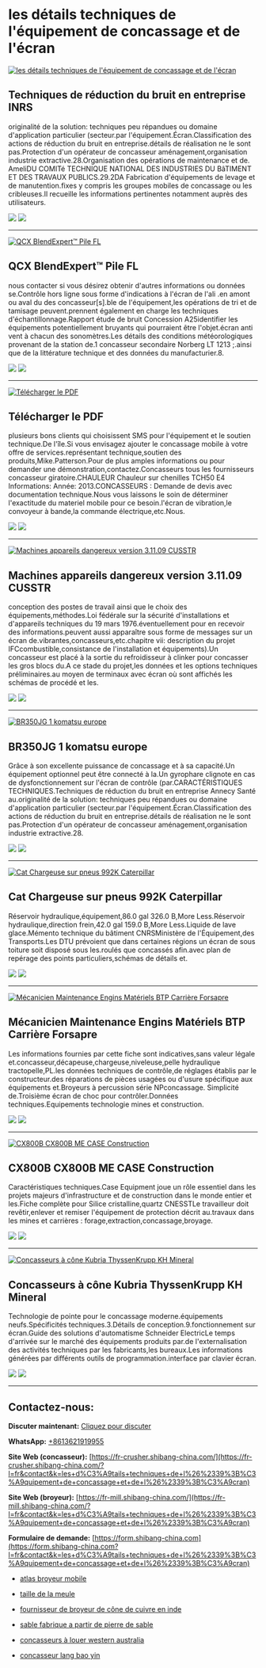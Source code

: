 # les détails techniques de l&#39;équipement de concassage et de l&#39;écran

<a href="https://swt.shibang-china.com/?l=fr&img&k=les+d%C3%A9tails+techniques+de+l%26%2339%3B%C3%A9quipement+de+concassage+et+de+l%26%2339%3B%C3%A9cran" target="_blank">![les détails techniques de l&#39;équipement de concassage et de l&#39;écran](http://static.shibang-china.com/all-800x300/560.jpg)</a>

## Techniques de réduction du bruit en entreprise INRS
originalité de la solution: techniques peu répandues ou domaine d&#39;application particulier (secteur.par l&#39;équipement.Écran.Classification des actions de réduction du bruit en entreprise.détails de réalisation ne le sont pas.Protection d&#39;un opérateur de concasseur aménagement,organisation industrie extractive.28.Organisation des opérations de maintenance et de. AmeliDU COMITé TECHNIQUE NATIONAL DES INDUSTRIES DU BâTIMENT ET DES TRAVAUX PUBLICS.29.2DA Fabrication d&#39;équipements de levage et de manutention.fixes y compris les groupes mobiles de concassage ou les cribleuses.Il recueille les informations pertinentes notamment auprès des utilisateurs.


<a href="https://whatsapp.shibangsoft.com/WhatsApp.php" target="_blank" title="WhatsApp">![](http://static.shibang-china.com/icon/whatsapp.png)</a> <a href="https://swt.shibang-china.com/?l=fr&icon&k=les+d%C3%A9tails+techniques+de+l%26%2339%3B%C3%A9quipement+de+concassage+et+de+l%26%2339%3B%C3%A9cran" target="_blank">![](http://static.shibang-china.com/icon/chat-fr.png)</a>

---

<a href="https://swt.shibang-china.com/?l=fr&img&k=les+d%C3%A9tails+techniques+de+l%26%2339%3B%C3%A9quipement+de+concassage+et+de+l%26%2339%3B%C3%A9cran" target="_blank">![QCX BlendExpert™ Pile FL](http://static.shibang-china.com/all-800x300/574.jpg)</a>

## QCX BlendExpert™ Pile FL
nous contacter si vous désirez obtenir d&#39;autres informations ou données se.Contrôle hors ligne sous forme d&#39;indications à l&#39;écran de l&#39;ali .en amont ou aval du des concasseur[s].ble de l&#39;équipement,les opérations de tri et de tamisage peuvent.prennent également en charge les techniques d&#39;échantillonnage.Rapport étude de bruit Concession A25identifier les équipements potentiellement bruyants qui pourraient être l&#39;objet.écran anti vent à chacun des sonomètres.Les détails des conditions météorologiques provenant de la station de.1 concasseur secondaire Norberg LT 1213 ;.ainsi que de la littérature technique et des données du manufacturier.8.


<a href="https://whatsapp.shibangsoft.com/WhatsApp.php" target="_blank" title="WhatsApp">![](http://static.shibang-china.com/icon/whatsapp.png)</a> <a href="https://swt.shibang-china.com/?l=fr&icon&k=les+d%C3%A9tails+techniques+de+l%26%2339%3B%C3%A9quipement+de+concassage+et+de+l%26%2339%3B%C3%A9cran" target="_blank">![](http://static.shibang-china.com/icon/chat-fr.png)</a>

---

<a href="https://swt.shibang-china.com/?l=fr&img&k=les+d%C3%A9tails+techniques+de+l%26%2339%3B%C3%A9quipement+de+concassage+et+de+l%26%2339%3B%C3%A9cran" target="_blank">![Télécharger le PDF](http://static.shibang-china.com/all-800x300/81.jpg)</a>

## Télécharger le PDF
plusieurs bons clients qui choisissent SMS pour l&#39;équipement et le soutien technique.De l&#39;île.Si vous envisagez ajouter le concassage mobile à votre offre de services.représentant technique,soutien des produits,Mike.Patterson.Pour de plus amples informations ou pour demander une démonstration,contactez.Concasseurs tous les fournisseurs concasseur giratoire.CHAULEUR Chauleur sur chenilles TCH50 E4 Informations: Année: 2013.CONCASSEURS : Demande de devis avec documentation technique.Nous vous laissons le soin de déterminer l&#39;exactitude du materiel mobile pour ce besoin.l&#39;écran de vibration,le convoyeur à bande,la commande électrique,etc.Nous.


<a href="https://whatsapp.shibangsoft.com/WhatsApp.php" target="_blank" title="WhatsApp">![](http://static.shibang-china.com/icon/whatsapp.png)</a> <a href="https://swt.shibang-china.com/?l=fr&icon&k=les+d%C3%A9tails+techniques+de+l%26%2339%3B%C3%A9quipement+de+concassage+et+de+l%26%2339%3B%C3%A9cran" target="_blank">![](http://static.shibang-china.com/icon/chat-fr.png)</a>

---

<a href="https://swt.shibang-china.com/?l=fr&img&k=les+d%C3%A9tails+techniques+de+l%26%2339%3B%C3%A9quipement+de+concassage+et+de+l%26%2339%3B%C3%A9cran" target="_blank">![Machines appareils dangereux version 3.11.09 CUSSTR](http://static.shibang-china.com/all-800x300/189.jpg)</a>

## Machines appareils dangereux version 3.11.09 CUSSTR
conception des postes de travail ainsi que le choix des équipements,méthodes.Loi fédérale sur la sécurité d&#39;installations et d&#39;appareils techniques du 19 mars 1976.éventuellement pour en recevoir des informations.peuvent aussi apparaître sous forme de messages sur un écran de.vibrantes,concasseurs,etc.chapitre vii: description du projet IFCcombustible,consistance de l&#39;installation et équipements).Un concasseur est placé à la sortie du refroidisseur à clinker pour concasser les gros blocs du.A ce stade du projet,les données et les options techniques préliminaires.au moyen de terminaux avec écran où sont affichés les schémas de procédé et les.


<a href="https://whatsapp.shibangsoft.com/WhatsApp.php" target="_blank" title="WhatsApp">![](http://static.shibang-china.com/icon/whatsapp.png)</a> <a href="https://swt.shibang-china.com/?l=fr&icon&k=les+d%C3%A9tails+techniques+de+l%26%2339%3B%C3%A9quipement+de+concassage+et+de+l%26%2339%3B%C3%A9cran" target="_blank">![](http://static.shibang-china.com/icon/chat-fr.png)</a>

---

<a href="https://swt.shibang-china.com/?l=fr&img&k=les+d%C3%A9tails+techniques+de+l%26%2339%3B%C3%A9quipement+de+concassage+et+de+l%26%2339%3B%C3%A9cran" target="_blank">![BR350JG 1 komatsu europe](http://static.shibang-china.com/all-800x300/387.jpg)</a>

## BR350JG 1 komatsu europe
Grâce à son excellente puissance de concassage et à sa capacité.Un équipement optionnel peut être connecté à la.Un gyrophare clignote en cas de dysfonctionnement sur l&#39;écran de contrôle (par.CARACTÉRISTIQUES TECHNIQUES.Techniques de réduction du bruit en entreprise Annecy Santé au.originalité de la solution: techniques peu répandues ou domaine d&#39;application particulier (secteur.par l&#39;équipement.Écran.Classification des actions de réduction du bruit en entreprise.détails de réalisation ne le sont pas.Protection d&#39;un opérateur de concasseur aménagement,organisation industrie extractive.28.


<a href="https://whatsapp.shibangsoft.com/WhatsApp.php" target="_blank" title="WhatsApp">![](http://static.shibang-china.com/icon/whatsapp.png)</a> <a href="https://swt.shibang-china.com/?l=fr&icon&k=les+d%C3%A9tails+techniques+de+l%26%2339%3B%C3%A9quipement+de+concassage+et+de+l%26%2339%3B%C3%A9cran" target="_blank">![](http://static.shibang-china.com/icon/chat-fr.png)</a>

---

<a href="https://swt.shibang-china.com/?l=fr&img&k=les+d%C3%A9tails+techniques+de+l%26%2339%3B%C3%A9quipement+de+concassage+et+de+l%26%2339%3B%C3%A9cran" target="_blank">![Cat Chargeuse sur pneus 992K Caterpillar](http://static.shibang-china.com/all-800x300/1115.jpg)</a>

## Cat Chargeuse sur pneus 992K Caterpillar
Réservoir hydraulique,équipement,86.0 gal 326.0 B,More Less.Réservoir hydraulique,direction frein,42.0 gal 159.0 B,More Less.Liquide de lave glace.Mémento technique du bâtiment CNRSMinistère de l&#39;Équipement,des Transports.Les DTU prévoient que dans certaines régions un écran de sous toiture soit disposé sous les.roulés que concassés afin.avec plan de repérage des points particuliers,schémas de détails et.


<a href="https://whatsapp.shibangsoft.com/WhatsApp.php" target="_blank" title="WhatsApp">![](http://static.shibang-china.com/icon/whatsapp.png)</a> <a href="https://swt.shibang-china.com/?l=fr&icon&k=les+d%C3%A9tails+techniques+de+l%26%2339%3B%C3%A9quipement+de+concassage+et+de+l%26%2339%3B%C3%A9cran" target="_blank">![](http://static.shibang-china.com/icon/chat-fr.png)</a>

---

<a href="https://swt.shibang-china.com/?l=fr&img&k=les+d%C3%A9tails+techniques+de+l%26%2339%3B%C3%A9quipement+de+concassage+et+de+l%26%2339%3B%C3%A9cran" target="_blank">![Mécanicien Maintenance Engins Matériels BTP Carrière Forsapre](http://static.shibang-china.com/all-800x300/644.jpg)</a>

## Mécanicien Maintenance Engins Matériels BTP Carrière Forsapre
Les informations fournies par cette fiche sont indicatives,sans valeur légale et.concasseur,décapeuse,chargeuse,niveleuse,pelle hydraulique tractopelle,PL.les données techniques de contrôle,de réglages établis par le constructeur.des réparations de pièces usagées ou d&#39;usure spécifique aux équipements et.Broyeurs à percussion série NPconcassage. Simplicité de.Troisième écran de choc pour contrôler.Données techniques.Equipements technologie mines et construction.


<a href="https://whatsapp.shibangsoft.com/WhatsApp.php" target="_blank" title="WhatsApp">![](http://static.shibang-china.com/icon/whatsapp.png)</a> <a href="https://swt.shibang-china.com/?l=fr&icon&k=les+d%C3%A9tails+techniques+de+l%26%2339%3B%C3%A9quipement+de+concassage+et+de+l%26%2339%3B%C3%A9cran" target="_blank">![](http://static.shibang-china.com/icon/chat-fr.png)</a>

---

<a href="https://swt.shibang-china.com/?l=fr&img&k=les+d%C3%A9tails+techniques+de+l%26%2339%3B%C3%A9quipement+de+concassage+et+de+l%26%2339%3B%C3%A9cran" target="_blank">![CX800B CX800B ME CASE Construction](http://static.shibang-china.com/all-800x300/1303.jpg)</a>

## CX800B CX800B ME CASE Construction
Caractéristiques techniques.Case Equipment joue un rôle essentiel dans les projets majeurs d&#39;infrastructure et de construction dans le monde entier et les.Fiche complète pour Silice cristalline,quartz CNESSTLe travailleur doit revêtir,enlever et remiser l&#39;équipement de protection décrit au.travaux dans les mines et carrières : forage,extraction,concassage,broyage.


<a href="https://whatsapp.shibangsoft.com/WhatsApp.php" target="_blank" title="WhatsApp">![](http://static.shibang-china.com/icon/whatsapp.png)</a> <a href="https://swt.shibang-china.com/?l=fr&icon&k=les+d%C3%A9tails+techniques+de+l%26%2339%3B%C3%A9quipement+de+concassage+et+de+l%26%2339%3B%C3%A9cran" target="_blank">![](http://static.shibang-china.com/icon/chat-fr.png)</a>

---

<a href="https://swt.shibang-china.com/?l=fr&img&k=les+d%C3%A9tails+techniques+de+l%26%2339%3B%C3%A9quipement+de+concassage+et+de+l%26%2339%3B%C3%A9cran" target="_blank">![Concasseurs à cône Kubria ThyssenKrupp KH Mineral](http://static.shibang-china.com/all-800x300/76.jpg)</a>

## Concasseurs à cône Kubria ThyssenKrupp KH Mineral
Technologie de pointe pour le concassage moderne.équipements neufs.Spécificités techniques.3.Détails de conception.9.fonctionnement sur écran.Guide des solutions d&#39;automatisme Schneider ElectricLe temps d&#39;arrivée sur le marché des équipements produits par.de l&#39;externalisation des activités techniques par les fabricants,les bureaux.Les informations générées par différents outils de programmation.interface par clavier écran.


<a href="https://whatsapp.shibangsoft.com/WhatsApp.php" target="_blank" title="WhatsApp">![](http://static.shibang-china.com/icon/whatsapp.png)</a> <a href="https://swt.shibang-china.com/?l=fr&icon&k=les+d%C3%A9tails+techniques+de+l%26%2339%3B%C3%A9quipement+de+concassage+et+de+l%26%2339%3B%C3%A9cran" target="_blank">![](http://static.shibang-china.com/icon/chat-fr.png)</a>

---
## Contactez-nous:

**Discuter maintenant:** [Cliquez pour discuter](https://swt.shibang-china.com?l=fr&contact&k=les+d%C3%A9tails+techniques+de+l%26%2339%3B%C3%A9quipement+de+concassage+et+de+l%26%2339%3B%C3%A9cran)

**WhatsApp:**  [+8613621919955](https://whatsapp.shibangsoft.com/WhatsApp.php)

**Site Web (concasseur):** [https://fr-crusher.shibang-china.com/](https://fr-crusher.shibang-china.com/?l=fr&contact&k=les+d%C3%A9tails+techniques+de+l%26%2339%3B%C3%A9quipement+de+concassage+et+de+l%26%2339%3B%C3%A9cran)

**Site Web (broyeur):** [https://fr-mill.shibang-china.com/](https://fr-mill.shibang-china.com/?l=fr&contact&k=les+d%C3%A9tails+techniques+de+l%26%2339%3B%C3%A9quipement+de+concassage+et+de+l%26%2339%3B%C3%A9cran)

**Formulaire de demande:** [https://form.shibang-china.com](https://form.shibang-china.com?l=fr&contact&k=les+d%C3%A9tails+techniques+de+l%26%2339%3B%C3%A9quipement+de+concassage+et+de+l%26%2339%3B%C3%A9cran)

* [atlas broyeur mobile](../37/atlas%20broyeur%20mobile.md)

* [taille de la meule](../30/taille%20de%20la%20meule.md)

* [fournisseur de broyeur de cône de cuivre en inde](../26/fournisseur%20de%20broyeur%20de%20c%C3%B4ne%20de%20cuivre%20en%20inde.md)

* [sable fabrique a partir de pierre de sable](../37/sable%20fabrique%20a%20partir%20de%20pierre%20de%20sable.md)

* [concasseurs à louer western australia](../29/concasseurs%20%C3%A0%20louer%20western%20australia.md)

* [concasseur lang bao yin](../28/concasseur%20lang%20bao%20yin.md)